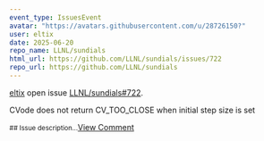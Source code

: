 ```yaml
---
event_type: IssuesEvent
avatar: "https://avatars.githubusercontent.com/u/28726150?"
user: eltix
date: 2025-06-20
repo_name: LLNL/sundials
html_url: https://github.com/LLNL/sundials/issues/722
repo_url: https://github.com/LLNL/sundials
---
```


<a href='https://github.com/eltix' target='_blank'>eltix</a> open issue <a href='https://github.com/LLNL/sundials/issues/722' target='_blank'>LLNL/sundials#722</a>.

<p>CVode does not return CV_TOO_CLOSE when initial step size is set</p><small>## Issue description...</small><a href='https://github.com/LLNL/sundials/issues/722' target='_blank'>View Comment</a>